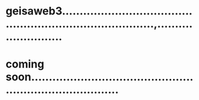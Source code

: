 # geisaweb3...............................................................................,..........................
# coming soon..............................................................................
